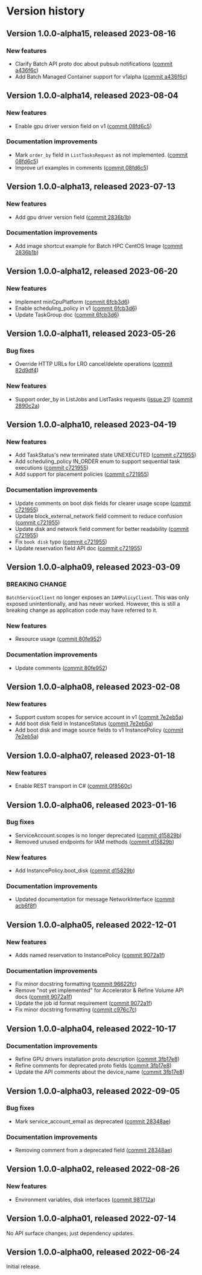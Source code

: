 # Version history

## Version 1.0.0-alpha15, released 2023-08-16

### New features

- Clarify Batch API proto doc about pubsub notifications ([commit a436f6c](https://github.com/googleapis/google-cloud-dotnet/commit/a436f6c93ae2de2c78f9ce9e77a6e16b3bf779ec))
- Add Batch Managed Container support for v1alpha ([commit a436f6c](https://github.com/googleapis/google-cloud-dotnet/commit/a436f6c93ae2de2c78f9ce9e77a6e16b3bf779ec))

## Version 1.0.0-alpha14, released 2023-08-04

### New features

- Enable gpu driver version field on v1 ([commit 08fd6c5](https://github.com/googleapis/google-cloud-dotnet/commit/08fd6c54e8590932815a9afac40513afd68133aa))

### Documentation improvements

- Mark `order_by` field in `ListTasksRequest` as not implemented. ([commit 08fd6c5](https://github.com/googleapis/google-cloud-dotnet/commit/08fd6c54e8590932815a9afac40513afd68133aa))
- Improve url examples in comments ([commit 08fd6c5](https://github.com/googleapis/google-cloud-dotnet/commit/08fd6c54e8590932815a9afac40513afd68133aa))

## Version 1.0.0-alpha13, released 2023-07-13

### New features

- Add gpu driver version field ([commit 2836b1b](https://github.com/googleapis/google-cloud-dotnet/commit/2836b1b93c7aa7ed870d80aab7ff1e1070dab771))

### Documentation improvements

- Add image shortcut example for Batch HPC CentOS Image ([commit 2836b1b](https://github.com/googleapis/google-cloud-dotnet/commit/2836b1b93c7aa7ed870d80aab7ff1e1070dab771))

## Version 1.0.0-alpha12, released 2023-06-20

### New features

- Implement minCpuPlatform ([commit 6fcb3d6](https://github.com/googleapis/google-cloud-dotnet/commit/6fcb3d6168fd713196ffaf82a16af61684111e2e))
- Enable scheduling_policy in v1 ([commit 6fcb3d6](https://github.com/googleapis/google-cloud-dotnet/commit/6fcb3d6168fd713196ffaf82a16af61684111e2e))
- Update TaskGroup doc ([commit 6fcb3d6](https://github.com/googleapis/google-cloud-dotnet/commit/6fcb3d6168fd713196ffaf82a16af61684111e2e))

## Version 1.0.0-alpha11, released 2023-05-26

### Bug fixes

- Override HTTP URLs for LRO cancel/delete operations ([commit 82d9df4](https://github.com/googleapis/google-cloud-dotnet/commit/82d9df47ef8c379a593be70dd07749aa46775d41))

### New features

- Support order_by in ListJobs and ListTasks requests ([issue 21](https://github.com/googleapis/google-cloud-dotnet/issues/21)) ([commit 2890c2a](https://github.com/googleapis/google-cloud-dotnet/commit/2890c2a8b3e963bf5172dca1ee6dbf17b5f02ded))

## Version 1.0.0-alpha10, released 2023-04-19

### New features

- Add TaskStatus's new terminated state UNEXECUTED ([commit c721955](https://github.com/googleapis/google-cloud-dotnet/commit/c72195511d02ef07dbc8452d94c85dd4c5153e23))
- Add scheduling_policy IN_ORDER enum to support sequential task executions ([commit c721955](https://github.com/googleapis/google-cloud-dotnet/commit/c72195511d02ef07dbc8452d94c85dd4c5153e23))
- Add support for placement policies ([commit c721955](https://github.com/googleapis/google-cloud-dotnet/commit/c72195511d02ef07dbc8452d94c85dd4c5153e23))

### Documentation improvements

- Update comments on boot disk fields for clearer usage scope ([commit c721955](https://github.com/googleapis/google-cloud-dotnet/commit/c72195511d02ef07dbc8452d94c85dd4c5153e23))
- Update block_external_network field comment to reduce confusion ([commit c721955](https://github.com/googleapis/google-cloud-dotnet/commit/c72195511d02ef07dbc8452d94c85dd4c5153e23))
- Update disk and network field comment for better readability ([commit c721955](https://github.com/googleapis/google-cloud-dotnet/commit/c72195511d02ef07dbc8452d94c85dd4c5153e23))
- Fix `book disk` typo ([commit c721955](https://github.com/googleapis/google-cloud-dotnet/commit/c72195511d02ef07dbc8452d94c85dd4c5153e23))
- Update reservation field API doc ([commit c721955](https://github.com/googleapis/google-cloud-dotnet/commit/c72195511d02ef07dbc8452d94c85dd4c5153e23))

## Version 1.0.0-alpha09, released 2023-03-09

### BREAKING CHANGE

`BatchServiceClient` no longer exposes an `IAMPolicyClient`. This
was only exposed unintentionally, and has never worked. However, this
is still a breaking change as application code may have referred to
it.

### New features

- Resource usage ([commit 80fe952](https://github.com/googleapis/google-cloud-dotnet/commit/80fe952729cd338837f752fefe7f94a0573b5368))

### Documentation improvements

- Update comments ([commit 80fe952](https://github.com/googleapis/google-cloud-dotnet/commit/80fe952729cd338837f752fefe7f94a0573b5368))

## Version 1.0.0-alpha08, released 2023-02-08

### New features

- Support custom scopes for service account in v1 ([commit 7e2eb5a](https://github.com/googleapis/google-cloud-dotnet/commit/7e2eb5adbec7505d9f4fd5c7cd1b3a458436bd8e))
- Add boot disk field in InstanceStatus ([commit 7e2eb5a](https://github.com/googleapis/google-cloud-dotnet/commit/7e2eb5adbec7505d9f4fd5c7cd1b3a458436bd8e))
- Add boot disk and image source fields to v1 InstancePolicy ([commit 7e2eb5a](https://github.com/googleapis/google-cloud-dotnet/commit/7e2eb5adbec7505d9f4fd5c7cd1b3a458436bd8e))

## Version 1.0.0-alpha07, released 2023-01-18

### New features

- Enable REST transport in C# ([commit 0f8560c](https://github.com/googleapis/google-cloud-dotnet/commit/0f8560c840725bf41bc060c8beecafc7d99f38eb))

## Version 1.0.0-alpha06, released 2023-01-16

### Bug fixes

- ServiceAccount.scopes is no longer deprecated ([commit d15829b](https://github.com/googleapis/google-cloud-dotnet/commit/d15829bc37938440697302acc3ffc0816da8b6be))
- Removed unused endpoints for IAM methods ([commit d15829b](https://github.com/googleapis/google-cloud-dotnet/commit/d15829bc37938440697302acc3ffc0816da8b6be))

### New features

- Add InstancePolicy.boot_disk ([commit d15829b](https://github.com/googleapis/google-cloud-dotnet/commit/d15829bc37938440697302acc3ffc0816da8b6be))

### Documentation improvements

- Updated documentation for message NetworkInterface ([commit acb6f8f](https://github.com/googleapis/google-cloud-dotnet/commit/acb6f8f8618ee8eb33249e09fd3edc84665c4c6b))

## Version 1.0.0-alpha05, released 2022-12-01

### New features

- Adds named reservation to InstancePolicy ([commit 9072a1f](https://github.com/googleapis/google-cloud-dotnet/commit/9072a1f083e83eea71bb5166d4691a19a7c29b0d))

### Documentation improvements

- Fix minor docstring formatting ([commit 96622fc](https://github.com/googleapis/google-cloud-dotnet/commit/96622fcf0eeec2941b5600260929d1dc74b66da3))
- Remove "not yet implemented" for Accelerator & Refine Volume API docs ([commit 9072a1f](https://github.com/googleapis/google-cloud-dotnet/commit/9072a1f083e83eea71bb5166d4691a19a7c29b0d))
- Update the job id format requirement ([commit 9072a1f](https://github.com/googleapis/google-cloud-dotnet/commit/9072a1f083e83eea71bb5166d4691a19a7c29b0d))
- Fix minor docstring formatting ([commit c976c7c](https://github.com/googleapis/google-cloud-dotnet/commit/c976c7c8ff231d32ce6a3b9acc921973b046d3b3))

## Version 1.0.0-alpha04, released 2022-10-17

### Documentation improvements

- Refine GPU drivers installation proto description ([commit 3fb17e8](https://github.com/googleapis/google-cloud-dotnet/commit/3fb17e810002de1d4def0e7baa6e4a45627e8825))
- Refine comments for deprecated proto fields ([commit 3fb17e8](https://github.com/googleapis/google-cloud-dotnet/commit/3fb17e810002de1d4def0e7baa6e4a45627e8825))
- Update the API comments about the device_name ([commit 3fb17e8](https://github.com/googleapis/google-cloud-dotnet/commit/3fb17e810002de1d4def0e7baa6e4a45627e8825))

## Version 1.0.0-alpha03, released 2022-09-05

### Bug fixes

- Mark service_account_email as deprecated ([commit 28348ae](https://github.com/googleapis/google-cloud-dotnet/commit/28348ae1f06940c5c6ac8ee7403e537b2af1ec12))

### Documentation improvements

- Removing comment from a deprecated field ([commit 28348ae](https://github.com/googleapis/google-cloud-dotnet/commit/28348ae1f06940c5c6ac8ee7403e537b2af1ec12))

## Version 1.0.0-alpha02, released 2022-08-26

### New features

- Environment variables, disk interfaces ([commit 981712a](https://github.com/googleapis/google-cloud-dotnet/commit/981712aa64d58976849def0a726e4917a65b3b22))
## Version 1.0.0-alpha01, released 2022-07-14

No API surface changes; just dependency updates.

## Version 1.0.0-alpha00, released 2022-06-24

Initial release.

